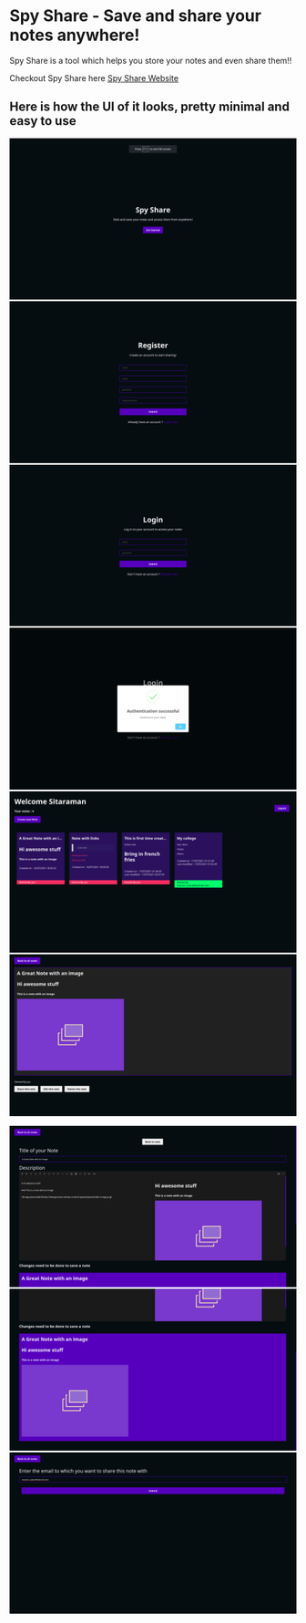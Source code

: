 # Spy Share - Save and share your notes anywhere!

Spy Share is a tool which helps you store your notes and even share them!!

Checkout Spy Share here [Spy Share Website](https://spy-share.herokuapp.com/)

## Here is how the UI of it looks, pretty minimal and easy to use

![landing](./images/ss-landing.png)
![register](./images/ss-register.png)
![login](./images/ss-login.png)
![login-success](./images/ss-login-success.png)
![notes](./images/ss-notes.png)
![note](./images/ss-note.png)

![modify](./images/ss-modify.png)
![preview](./images/ss-preview.png)
![share](./images/ss-share.png)
